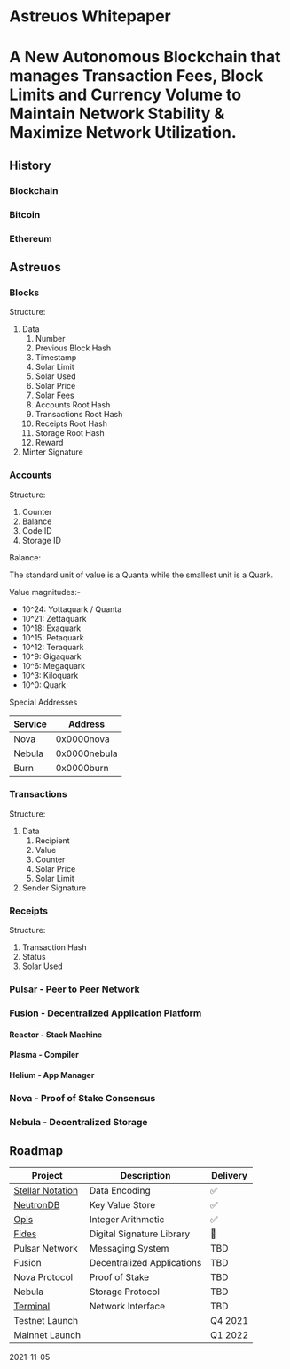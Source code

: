 
# Astreuos Whitepaper

# A New Autonomous Blockchain that manages Transaction Fees, Block Limits and Currency Volume to Maintain Network Stability & Maximize Network Utilization.

## History

### Blockchain
### Bitcoin
### Ethereum


## Astreuos

### Blocks

Structure:

1. Data
    1. Number
    2. Previous Block Hash
    3. Timestamp
    4. Solar Limit
    5. Solar Used
    6. Solar Price
    7. Solar Fees
    8. Accounts Root Hash
    9. Transactions Root Hash
    10. Receipts Root Hash
    11. Storage Root Hash
    12. Reward
2. Minter Signature

### Accounts

Structure:

1. Counter
2. Balance
3. Code ID
4. Storage ID


Balance:

The standard unit of value is a Quanta while the smallest unit is a Quark.

Value magnitudes:-

- 10^24: Yottaquark / Quanta
- 10^21: Zettaquark
- 10^18: Exaquark
- 10^15: Petaquark
- 10^12: Teraquark
- 10^9: Gigaquark
- 10^6: Megaquark
- 10^3: Kiloquark
- 10^0: Quark

Special Addresses

| Service | Address |
|---|---|
| Nova | 0x0000nova |
| Nebula | 0x0000nebula |
| Burn | 0x0000burn |

### Transactions

Structure:

1. Data
    1. Recipient
    2. Value
    3. Counter
    4. Solar Price
    5. Solar Limit
2. Sender Signature

### Receipts

Structure:

1. Transaction Hash
2. Status
3. Solar Used

### Pulsar - Peer to Peer Network

### Fusion - Decentralized Application Platform

#### Reactor - Stack Machine
#### Plasma - Compiler
#### Helium - App Manager

### Nova - Proof of Stake Consensus

### Nebula - Decentralized Storage

## Roadmap
| Project | Description | Delivery |
|---|---|---|
| [Stellar Notation](https://github.com/seg-software/rust-stellar-notation) | Data Encoding | ✅ |
| [NeutronDB](https://github.com/seg-software/rust-neutrondb) | Key Value Store | ✅ |
| [Opis](https://github.com/seg-software/rust-opis) | Integer Arithmetic | ✅ |
| [Fides](https://github.com/seg-software/rust-fides) | Digital Signature Library | 🚧 |
| Pulsar Network | Messaging System |  TBD |
| Fusion | Decentralized Applications | TBD |
| Nova Protocol| Proof of Stake | TBD |
| Nebula | Storage Protocol | TBD |
| [Terminal](https://github.com/astreuos/astreuos-terminal) | Network Interface | TBD |
| Testnet Launch | | Q4 2021 |
| Mainnet Launch | | Q1 2022 |

2021-11-05